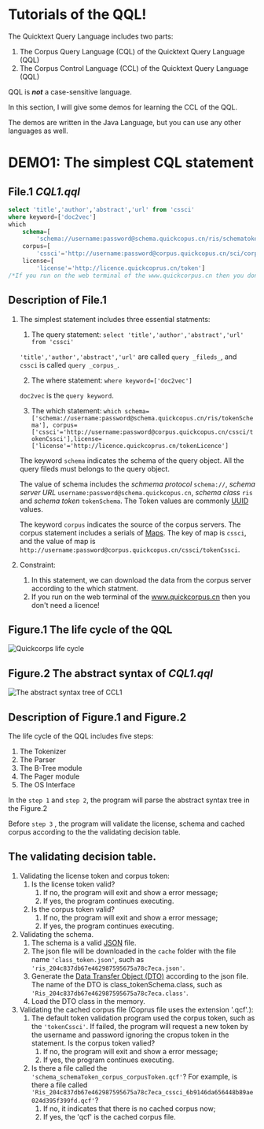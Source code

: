# Tutorials of the QQL!

The Quicktext Query Language includes two parts:
1. The Corpus Query Language (CQL) of the Quicktext Query Language (QQL)
2. The Corpus Control Language (CCL) of the Quicktext Query Language (QQL)

QQL is ___not___ a case-sensitive language.

In this section, I will give some demos for learning the CCL of the QQL.

The demos are written in the Java Language, but you can use any other languages as well.

# DEMO1: The simplest CQL statement
## File.1  _CQL1.qql_
```SQL
select 'title','author','abstract','url' from 'cssci'
where keyword=['doc2vec'] 
which 
	schema=[
		'schema://username:password@schema.quickcopus.cn/ris/schematoken'], 
	corpus=[
		'cssci'='http://username:password@corpus.quickcopus.cn/sci/corpustoken'],
	license=[
		'license'='http://licence.quickcoprus.cn/token']
/*If you run on the web terminal of the www.quickcorpus.cn then you don't need a licence!*/;
```
## Description of File.1

1. The simplest statement includes three essential statments:
   1. The query statement:  ```select 'title','author','abstract','url' from 'cssci'```

   ```'title','author','abstract','url'``` are called ```query _fileds_```, and ```cssci``` is called ```query _corpus_```.
   
   2. The where statement: ```where keyword=['doc2vec'] ```
   
   ```doc2vec``` is the ```query keyword```.
   
   3. The which statement: ```which schema=['schema://username:password@schema.quickcopus.cn/ris/tokenSchema'], corpus=['cssci'='http://username:password@corpus.quickcopus.cn/cssci/tokenCssci'],license=['license'='http://licence.quickcoprus.cn/tokenLicence']```
    
    The keyword ```schema``` indicates the schema of the query object. All the query fileds must belongs to the query object.

   The value of schema includes the _schmema protocol_ ```schema://```, _schema server URL_ ```username:password@schema.quickcopus.cn```,  _schema class_ ```ris``` and _schema token_ ```tokenSchema```. The Token values are commonly [UUID](https://en.wikipedia.org/wiki/UUID) values.

    The keyword ```corpus``` indicates the source of the corpus servers. The corpus statement includes a serials of [Maps](https://en.wikipedia.org/wiki/Hash_table). The key of map is ```cssci```, and the value of map is ```http://username:password@corpus.quickcopus.cn/cssci/tokenCssci```. 
   

2. Constraint:
   1. In this statement, we can download the data from the corpus server according to the which statment. 
   2. If you run on the web terminal of the www.quickcorpus.cn then you don't need a licence!

## Figure.1 The life cycle of the QQL

![Quickcorps life cycle](images/qqllifecycle.png)

## Figure.2 The abstract syntax of _CQL1.qql_

![The abstract syntax tree of CCL1](images/ccl1_ast.png)

## Description of Figure.1 and Figure.2

The life cycle of the QQL includes five steps:
1. The Tokenizer
2. The Parser
3. The B-Tree module
4. The Pager module
5. The OS Interface 

In the ```step 1``` and ```step 2```, the program will parse the abstract syntax tree in the Figure.2

Before ```step 3``` , the program will validate the license, schema and cached corpus according to the the validating decision table.

## The validating decision table.

1. Validating the license token and corpus token:
   1. Is the license token valid? 
      1. If no, the program will exit and show a error message;
      2. If yes, the program continues executing.
   2. Is the corpus token valid? 
      1. If no, the program will exit and show a error message;
      2. If yes, the program continues executing.
2. Validating the schema.
   1. The schema is a valid [JSON](https://en.wikipedia.org/wiki/JSON) file.
   2. The json file will be downloaded in the ```cache``` folder with the file name ```'class_token.json'```, such as ```'ris_204c837db67e462987595675a78c7eca.json'```.
   3. Generate the [Data Transfer Object (DTO)](https://en.wikipedia.org/wiki/Data_transfer_object) according to the json file. The name of the DTO is class_tokenSchema.class, such as ```'Ris_204c837db67e462987595675a78c7eca.class'```.
   4. Load the DTO class in the memory.
3. Validating the cached corpus file (Coprus file uses the extension '.qcf'.):
   1. The default token validation program used the corpus token, such as the ```'tokenCssci'```. 
      If failed, the program will request a new token by the username and password ignoring the cropus token in the statement. 
      Is the corpus token valied? 
      1. If no, the program will exit and show a error message;
      2. If yes, the program continues executing.
   2. Is there a file called the ```'schema_schemaToken_corpus_corpusToken.qcf'```? 
      For example, is there a file called ```'Ris_204c837db67e462987595675a78c7eca_cssci_6b9146da656448b89ae024d395f399fd.qcf'```?
      1. If no, it indicates that there is no cached corpus now;
      2. If yes, the 'qcf' is the cached corpus file.
